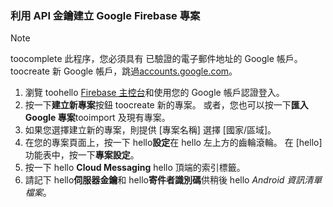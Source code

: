 
### <a name="create-a-google-firebase-project-with-api-key"></a>利用 API 金鑰建立 Google Firebase 專案
> [!NOTE]
> toocomplete 此程序，您必須具有 已驗證的電子郵件地址的 Google 帳戶。 toocreate 新 Google 帳戶，跳過<a href="http://go.microsoft.com/fwlink/p/?LinkId=268302" target="_blank">accounts.google.com</a>。
> 
> 

1. 瀏覽 toohello [Firebase 主控台](https://console.firebase.google.com/)和使用您的 Google 帳戶認證登入。
2. 按一下**建立新專案**按鈕 toocreate 新的專案。 或者，您也可以按一下**匯入 Google 專案**tooimport 及現有專案。 
3. 如果您選擇建立新的專案，則提供 [專案名稱] 選擇 [國家/區域]。
4. 在您的專案頁面上，按一下 hello**設定**在 hello 左上方的齒輪滾輪。 在 [hello] 功能表中，按一下**專案設定**。  
5. 按一下 hello **Cloud Messaging** hello 頂端的索引標籤。 
6. 請記下 hello**伺服器金鑰**和 hello**寄件者識別碼**供稍後 hello *Android 資訊清單檔案*。  

